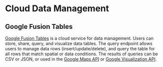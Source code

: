 # Cloud Data Management


## Google Fusion Tables

[Google Fusion Tables](https://www.google.com/fusiontables/) is a cloud service for data management.
Users can store, share, query, and visualize data tables.
The query endpoint allows users to manage data rows (insert/update/delete), and query the table for all rows that match spatial or data conditions.
The results of queries can be CSV or JSON, or used in the [Google Maps API](https://developers.google.com/maps) or [Google Visualization API](https://developers.google.com/chart/).

